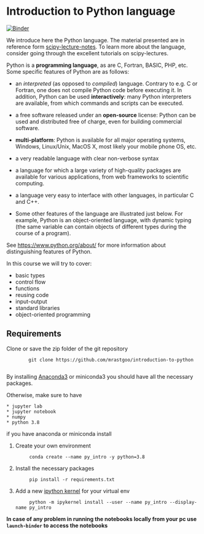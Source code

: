 # Introduction to Python language

[![Binder](https://mybinder.org/badge.svg)](https://mybinder.org/v2/gh/mrastgoo/introduction-to-python/HEAD)

We introduce here the Python language. 
The material presented are in reference form [scipy-lecture-notes](http://www.scipy-lectures.org/intro/index.html). 
To learn more about the language, consider going through the
excellent tutorials on scipy-lectures.

Python is a **programming language**, as are C, Fortran, BASIC, PHP,
etc. Some specific features of Python are as follows:

* an *interpreted* (as opposed to *compiled*) language. Contrary to e.g.
C or Fortran, one does not compile Python code before executing it. In
addition, Python can be used **interactively**: many Python
interpreters are available, from which commands and scripts can be
executed.

* a free software released under an **open-source** license: Python can
be used and distributed free of charge, even for building commercial
software.

* **multi-platform**: Python is available for all major operating
systems, Windows, Linux/Unix, MacOS X, most likely your mobile phone
OS, etc.

* a very readable language with clear non-verbose syntax

* a language for which a large variety of high-quality packages are
available for various applications, from web frameworks to scientific
computing.

* a language very easy to interface with other languages, in particular C
and C++.

* Some other features of the language are illustrated just below. For
example, Python is an object-oriented language, with dynamic typing
(the same variable can contain objects of different types during the
course of a program).



See https://www.python.org/about/ for more information about
distinguishing features of Python.

In this course we will try to cover:
* basic types
* control flow
* functions
* reusing code
* input-output
* standard libraries
* object-oriented programming


## Requirements

Clone or save the zip folder of the git repository
   
```
        git clone https://github.com/mrastgoo/introduction-to-python
        

```

By installing [Anaconda3](https://www.anaconda.com/download/#linux) or miniconda3 you should have all the necessary packages.

Otherwise, make sure to have 

    * jupyter lab
    * jupyter notebook
    * numpy 
    * python 3.8
  
if you have anaconda or miniconda install 
1. Create your own environment 
   ```
        conda create --name py_intro -y python=3.8
   ```
2. Install the necessary packages
   ```
        pip install -r requirements.txt
   ```
3. Add a new [ipython kernel](https://ipython.readthedocs.io/en/stable/install/kernel_install.html) for your virtual env
   ```
        python -m ipykernel install --user --name py_intro --display-name py_intro
   ```


**In case of any problem in running the notebooks locally from your pc use `launch-binder` to access the notebooks**

